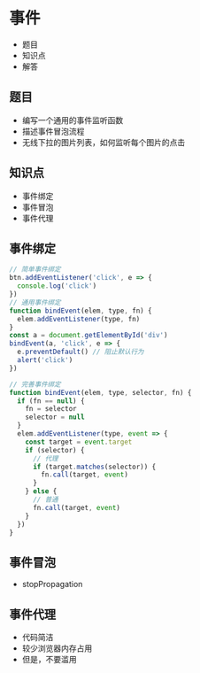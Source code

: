 # 事件

* 题目
* 知识点
* 解答

## 题目

* 编写一个通用的事件监听函数
* 描述事件冒泡流程
* 无线下拉的图片列表，如何监听每个图片的点击

## 知识点

* 事件绑定
* 事件冒泡
* 事件代理

## 事件绑定

```js
// 简单事件绑定
btn.addEventListener('click', e => {
  console.log('click')
})
// 通用事件绑定
function bindEvent(elem, type, fn) {
  elem.addEventListener(type, fn)
}
const a = document.getElementById('div')
bindEvent(a, 'click', e => {
  e.preventDefault() // 阻止默认行为
  alert('click')
})

// 完善事件绑定
function bindEvent(elem, type, selector, fn) {
  if (fn == null) {
    fn = selector
    selector = null
  }
  elem.addEventListener(type, event => {
    const target = event.target
    if (selector) {
      // 代理
      if (target.matches(selector)) {
        fn.call(target, event)
      }
    } else {
      // 普通
      fn.call(target, event)
    }
  })
}
```

## 事件冒泡

* stopPropagation

## 事件代理

* 代码简洁
* 较少浏览器内存占用
* 但是，不要滥用
